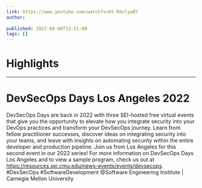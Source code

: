 ```yaml
---
link: https://www.youtube.com/watch?v=Ot-M4xlywBY
author: 
   
published: 2022-04-08T13:51:00
tags: []
---
```

# Highlights


---
# DevSecOps Days Los Angeles 2022
DevSecOps Days are back in 2022 with three SEI-hosted free virtual events that give you the opportunity to elevate how you integrate security into your DevOps practices and transform your DevSecOps journey. Learn from fellow practitioner successes, discover ideas on integrating security into your teams, and leave with insights on automating security within the entire developer and production pipeline. Join us from Los Angeles for this second event in our 2022 series! For more information on DevSecOps Days Los Angeles and to view a sample program, check us out at https://resources.sei.cmu.edu/news-events/events/devsecops. #DevSecOps #SoftwareDevelopment @Software Engineering Institute | Carnegie Mellon University